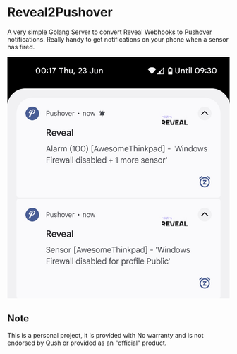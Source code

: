 # Reveal2Pushover

A very simple Golang Server to convert Reveal Webhooks to [Pushover](https://pushover.net) notifications. Really handy to get notifications on your phone when a sensor has fired.

![example_notifications](example_notifications.jpg)

## Note

This is a personal project, it is provided with No warranty and is not endorsed by Qush or provided as an "official" product.
